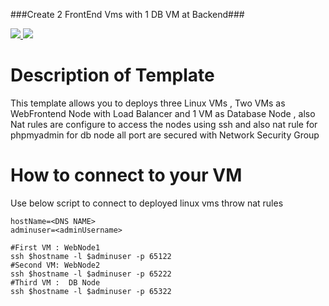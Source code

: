 ###Create 2 FrontEnd Vms with 1 DB VM at Backend###

<a href="https://portal.azure.com/#create/Microsoft.Template/uri/https%3A%2F%2Fraw.githubusercontent.com%2FHatemAlSum%2Fazure-picks%2Fmaster%2Ftemplates%2FLinux-2Vms-LB_DB%2Fazuredeploy.json" target="_blank">
    <img src="http://azuredeploy.net/deploybutton.png"/>
</a>
<a href="http://armviz.io/#/?load=https%3A%2F%2Fraw.githubusercontent.com%2FHatemAlSum%2Fazure-picks%2Fmaster%2Ftemplates%2FLinux-2Vms-LB_DB%2Fazuredeploy.json" target="_blank">
    <img src="http://armviz.io/visualizebutton.png"/>
</a>

Description of Template
=======================
This template allows you to deploys three Linux VMs , Two VMs as WebFrontend Node with Load Balancer and 1 VM as Database Node ,
also Nat rules are configure to access the nodes using ssh and also nat rule for phpmyadmin for db node 
all port are secured with Network Security Group

How to connect to your VM
=========================
Use below script to connect to deployed linux vms throw nat rules

    hostName=<DNS NAME>
    adminuser=<adminUsername>

    #First VM : WebNode1
    ssh $hostname -l $adminuser -p 65122
    #Second VM: WebNode2
    ssh $hostname -l $adminuser -p 65222
    #Third VM :  DB Node
    ssh $hostname -l $adminuser -p 65322
